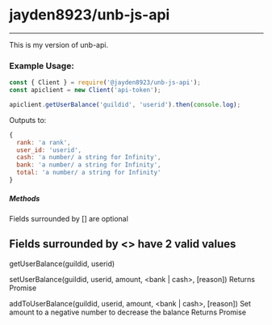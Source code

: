 # jayden8923/unb-js-api
---
This is my version of unb-api. 

### Example Usage:
```js
const { Client } = require('@jayden8923/unb-js-api'); 
const apiclient = new Client('api-token');

apiclient.getUserBalance('guildid', 'userid').then(console.log);
```
Outputs to:
```js
{
  rank: 'a rank',
  user_id: 'userid',
  cash: 'a number/ a string for Infinity',
  bank: 'a number/ a string for Infinity',
  total: 'a number/ a string for Infinity'
}
```

##### Methods

Fields surrounded by [] are optional

Fields surrounded by <> have 2 valid values
---
getUserBalance(guildid, userid)

setUserBalance(guildid, userid, amount, <bank | cash>, [reason]) 
Returns Promise<User Object>

addToUserBalance(guildid, userid, amount, <bank | cash>, [reason])
Set amount to a negative number to decrease the balance
Returns Promise<User Object>